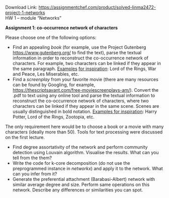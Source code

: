 Download Link: https://assignmentchef.com/product/solved-linma2472-project-1-networks
<br>
HW 1 – module “Networks”

<strong>Assignment 1: co-occurrence network of characters </strong>

Please choose one of the following options:

<ul>

 <li>Find an appealing <em>book</em> (for example, use the Project Gutenberg <u>https://www.gutenberg.org/</u> to find the text), parse the textual information in order to reconstruct the co-occurrence network of characters. For example, two characters can be linked if they appear in the same paragraph. <u>Examples</u> <u>for inspiration</u>: Lord of the Rings, War and Peace, Les Miserables, etc.</li>

 <li>Find a <em>screenplay</em> from your favorite movie (there are many resources can be found by Googling, for example, <u>https://thescriptsavant.com/free-moviescreenplays-am/</u>). Convert the .pdf to text using any online tool and parse the textual information to reconstruct the co-occurrence network of characters, where two characters can be linked if they appear in the same scene. Scenes are usually distinguished in bold notation. <u>Examples for inspiration</u>: Harry Potter, Lord of the Rings, Zootopia, etc.</li>

</ul>




The only requirement here would be to choose a book or a movie with many characters (ideally more than 50). Tools for text processing were discussed on the first lecture.




<ul>

 <li>Find degree assortativity of the network and perform community detection using Louvain algorithm. Visualise the results. What can you tell from the them?</li>

 <li>Write the code for k-core decomposition (do not use the preprogrammed instance in <em>networkx</em>) and apply it to the network. What can you infer from it?</li>

 <li>Generate the preferential attachment (Barabasi-Albert) network with similar average degree and size. Perform same operations on this network. Describe any differences or similarities you can spot.</li>

</ul>





